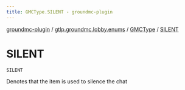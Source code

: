 ```yaml
---
title: GMCType.SILENT - groundmc-plugin
---
```


[groundmc-plugin](../../index.html) / [gtlp.groundmc.lobby.enums](../index.html) / [GMCType](index.html) / [SILENT](.)

# SILENT

`SILENT`

Denotes that the item is used to silence the chat

